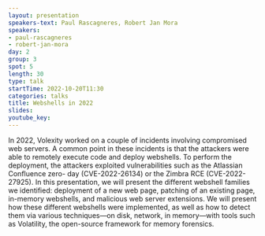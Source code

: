 ```yaml
---
layout: presentation
speakers-text: Paul Rascagneres, Robert Jan Mora 
speakers:
- paul-rascagneres 
- robert-jan-mora
day: 2
group: 3 
spot: 5
length: 30 
type: talk 
startTime: 2022-10-20T11:30
categories: talks 
title: Webshells in 2022 
slides:
youtube_key:
---
```


In 2022, Volexity worked on a couple of incidents involving compromised web servers. A common point in these incidents is that the attackers were able to remotely execute code and deploy webshells. To perform the deployment, the attackers exploited vulnerabilities such as the Atlassian Confluence zero-
day (CVE-2022-26134) or the Zimbra RCE (CVE-2022-27925). In this presentation, we will present the different webshell families we identified: deployment of a new web page, patching of an existing page, in-memory webshells, and malicious web server extensions. We will present how these different webshells were implemented, as well as how to detect them via various techniques—on disk, network, in memory—with tools such as Volatility, the open-source framework for memory forensics.
